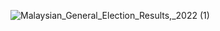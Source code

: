 ![Malaysian_General_Election_Results,_2022 (1)](https://user-images.githubusercontent.com/114406689/204796746-a38a3106-7b7d-404e-aae2-1a50d5ea9875.png)
